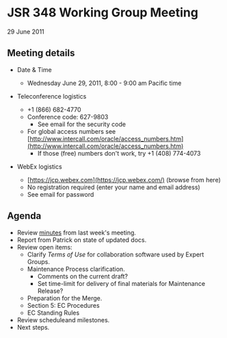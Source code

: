 # JSR 348 Working Group Meeting  
29 June 2011

## Meeting details

*   Date & Time
    *   Wednesday June 29, 2011, 8:00 - 9:00 am Pacific time  

*   Teleconference logistics
    *   +1 (866) 682-4770
    *   Conference code: 627-9803
        *   See email for the security code
    *   For global access numbers see [http://www.intercall.com/oracle/access_numbers.htm](http://www.intercall.com/oracle/access_numbers.htm)
        *   If those (free) numbers don't work, try +1 (408) 774-4073
*   WebEx[](https://jcp.webex.com/jcp/j.php?ED=144242297&UID=491098062&PW=NMDI4ZjE2NmQ4&RT=MiM0) logistics
    *   [https://jcp.webex.com](https://jcp.webex.com/) (browse from here)
    *   No registration required (enter your name and email address)
    *   See email for password

## **Agenda**

*   Review [minutes](/files/Meeting%20Materials/2011-06-22-Minutes.md) from last week's meeting.
*   Report from Patrick on state of updated docs.
*   Review open items:
    *   Clarify _Terms of Use_ for collaboration software used by Expert Groups.
    *   Maintenance Process clarification.
        *   Comments on the current draft?
        *   Set time-limit for delivery of final materials for Maintenance Release?
    *   Preparation for the Merge.
    *   Section 5: EC Procedures
    *   EC Standing Rules
*   Review scheduleand milestones.
*   Next steps.